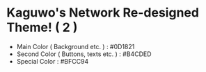# Kaguwo's Network Re-designed Theme! ( 2 )

- Main Color ( Background etc. ) : #0D1821
- Second Color ( Buttons, texts etc. ) : #B4CDED
- Special Color : #BFCC94
